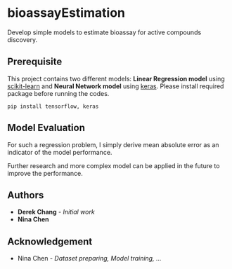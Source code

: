 # bioassayEstimation
Develop simple models to estimate bioassay for active compounds discovery.

## Prerequisite
This project contains two different models: **Linear Regression model** using [scikit-learn](http://scikit-learn.org/stable/) and **Neural Network model** using [keras](https://keras.io/).
Please install required package before running the codes.
```
pip install tensorflow, keras
```

## Model Evaluation
For such a regression problem, I simply derive mean absolute error as an indicator of the model performance.

Further research and more complex model can be applied in the future to improve the performance.

## Authors
* **Derek Chang** - *Initial work*
* **Nina Chen** 

## Acknowledgement
* Nina Chen - *Dataset preparing, Model training, ...*
